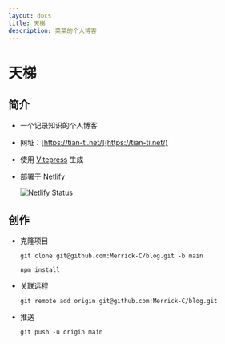 ```yaml
---
layout: docs
title: 天梯
description: 菜菜的个人博客
---
```



# 天梯

## 简介

- 一个记录知识的个人博客

- 网址：[https://tian-ti.net/](https://tian-ti.net/)

- 使用 [Vitepress](https://vitepress.vuejs.org/) 生成

- 部署于 [Netlify](https://www.netlify.com/)

    [![Netlify Status](https://api.netlify.com/api/v1/badges/853932a2-a69c-4d5b-abf5-f0d56047aa76/deploy-status)](https://app.netlify.com/sites/tian-ti/deploys)

## 创作

- 克隆项目

    `git clone git@github.com:Merrick-C/blog.git -b main`

    `npm install`

- 关联远程

    `git remote add origin git@github.com:Merrick-C/blog.git`

- 推送

    `git push -u origin main`